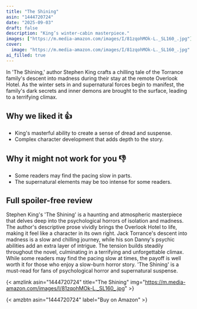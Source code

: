 ```yaml
---
title: "The Shining"
asin: "1444720724"
date: "2025-09-03"
draft: false
description: "King’s winter-cabin masterpiece."
images: ["https://m.media-amazon.com/images/I/81zqohMOk-L._SL160_.jpg"]
cover:
  image: "https://m.media-amazon.com/images/I/81zqohMOk-L._SL160_.jpg"
ai_filled: true
---
```


In 'The Shining,' author Stephen King crafts a chilling tale of the Torrance
family's descent into madness during their stay at the remote Overlook Hotel. As
the winter sets in and supernatural forces begin to manifest, the family's dark
secrets and inner demons are brought to the surface, leading to a terrifying
climax.

## Why we liked it 👍
- King's masterful ability to create a sense of dread and suspense.
- Complex character development that adds depth to the story.

## Why it might not work for you 👎
- Some readers may find the pacing slow in parts.
- The supernatural elements may be too intense for some readers.

## Full spoiler-free review
Stephen King's 'The Shining' is a haunting and atmospheric masterpiece that
delves deep into the psychological horrors of isolation and madness. The
author's descriptive prose vividly brings the Overlook Hotel to life, making it
feel like a character in its own right. Jack Torrance's descent into madness is
a slow and chilling journey, while his son Danny's psychic abilities add an
extra layer of intrigue. The tension builds steadily throughout the novel,
culminating in a terrifying and unforgettable climax. While some readers may
find the pacing slow at times, the payoff is well worth it for those who enjoy a
slow-burn horror story. 'The Shining' is a must-read for fans of psychological
horror and supernatural suspense.

{< amzlink asin="1444720724" title="The Shining" img="https://m.media-amazon.com/images/I/81zqohMOk-L._SL160_.jpg" >}

{< amzbtn asin="1444720724" label="Buy on Amazon" >}
